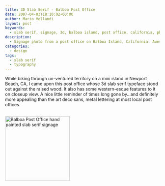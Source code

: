 ```yaml
---
title: 3D Slab Serif - Balboa Post Office
date: 2007-04-03T18:10:02+00:00
author: Mario Vellandi
layout: post
keywords:
  - slab serif, signage, 3d, balboa island, post office, california, photo, serif, hand painted
description:
  - Signage photo from a post office on Balboa Island, California. Awesome painted slab serif typeface
categories:
  - design
tags:
  - slab serif
  - typography
---
```

While biking through un-ventured territory on a mini island in Newport Beach, CA, I came upon this post office whose 3d slab serif typeface stood out against the raised wood. It also has some western-esque features to it on closeup view. A nice little reminder of times long gone by&#8230;and definitely more appealing than the art deco sans, metal lettering at most local post offices.

[<img style="margin:15px 0 0;" src="http://farm1.static.flickr.com/204/445553866_6288347dd9.jpg" alt="Balboa Post Office hand painted slab serif signage" height="210" />](http://www.flickr.com/photos/mvellandi/445553866/)
